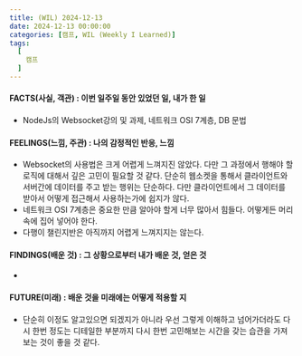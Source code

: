 ```yaml
---
title: (WIL) 2024-12-13
date: 2024-12-13 00:00:00
categories: [캠프, WIL (Weekly I Learned)]
tags:
  [
    캠프
  ]
---
```


#### FACTS(사실, 객관) : 이번 일주일 동안 있었던 일, 내가 한 일
- NodeJs의 Websocket강의 및 과제, 네트워크 OSI 7계층, DB 문법
    
#### FEELINGS(느낌, 주관) : 나의 감정적인 반응, 느낌
- Websocket의 사용법은 크게 어렵게 느껴지진 않았다. 다만 그 과정에서 행해야 할 로직에 대해서 깊은 고민이 필요할 것 같다. 단순히 웹소켓을 통해서 클라이언트와 서버간에 데이터를 주고 받는 행위는 단순하다. 다만 클라이언트에서 그 데이터를 받아서 어떻게 접근해서 사용하는가에 쉽지가 않다. 
- 네트워크 OSI 7계층은 중요한 만큼 알아야 할게 너무 많아서 힘들다. 어떻게든 머리속에 집어 넣어야 한다.
- 다행이 챌린지반은 아직까지 어렵게 느껴지지는 않는다.

#### FINDINGS(배운 것) : 그 상황으로부터 내가 배운 것, 얻은 것
- 

#### FUTURE(미래) : 배운 것을 미래에는 어떻게 적용할 지
- 단순히 이정도 알고있으면 되겠지가 아니라 우선 그렇게 이해하고 넘어가더라도 다시 한번 정도는 디테일한 부분까지 다시 한번 고민해보는 시간을 갖는 습관을 가져보는 것이 좋을 것 같다.